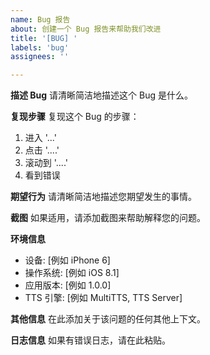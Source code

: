 ```yaml
---
name: Bug 报告
about: 创建一个 Bug 报告来帮助我们改进
title: '[BUG] '
labels: 'bug'
assignees: ''

---
```


**描述 Bug**
请清晰简洁地描述这个 Bug 是什么。

**复现步骤**
复现这个 Bug 的步骤：
1. 进入 '...'
2. 点击 '....'
3. 滚动到 '....'
4. 看到错误

**期望行为**
请清晰简洁地描述您期望发生的事情。

**截图**
如果适用，请添加截图来帮助解释您的问题。

**环境信息**
 - 设备: [例如 iPhone 6]
 - 操作系统: [例如 iOS 8.1]
 - 应用版本: [例如 1.0.0]
 - TTS 引擎: [例如 MultiTTS, TTS Server]

**其他信息**
在此添加关于该问题的任何其他上下文。

**日志信息**
如果有错误日志，请在此粘贴。 